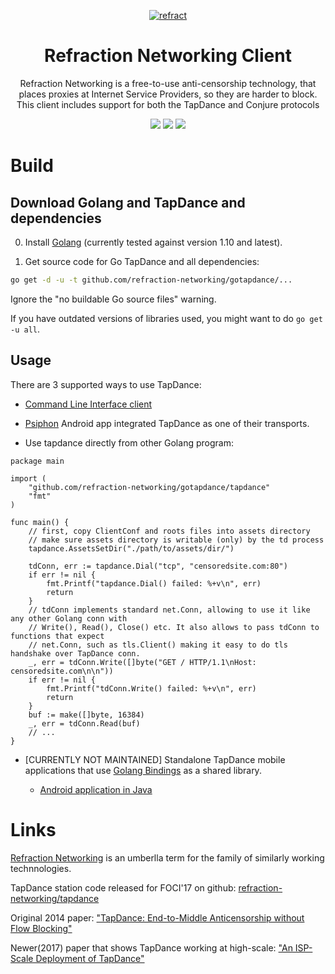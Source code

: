 <p align="center">
<a href="https://refraction.network"><img src="https://user-images.githubusercontent.com/5443147/30133006-7c3019f4-930f-11e7-9f60-3df45ee13d9d.png" alt="refract"></a>
<h1 class="header-title" align="center">Refraction Networking Client</h1>

<p align="center">Refraction Networking is a free-to-use anti-censorship technology, that places proxies at Internet Service Providers, so they are harder to block. This client includes support for both the TapDance and Conjure protocols</p>
<p align="center">
<a href="https://travis-ci.org/refraction-networking/gotapdance"><img src="https://travis-ci.org/refraction-networking/gotapdance.svg?branch=master"></a>
<a href="https://godoc.org/github.com/refraction-networking/gotapdance/tapdance"><img src="https://img.shields.io/badge/godoc-reference-blue.svg"></a>
	<a href="https://goreportcard.com/report/github.com/refraction-networking/gotapdance"><img src="https://goreportcard.com/badge/github.com/refraction-networking/gotapdance"></a>
</p>

# Build
## Download Golang and TapDance and dependencies
0. Install [Golang](https://golang.org/dl/) (currently tested against version 1.10 and latest).

1. Get source code for Go TapDance and all dependencies:

 ```bash
go get -d -u -t github.com/refraction-networking/gotapdance/...
```
Ignore the "no buildable Go source files" warning.

If you have outdated versions of libraries used, you might want to do `go get -u all`.

## Usage

 There are 3 supported ways to use TapDance:

 * [Command Line Interface client](cli)

 * [Psiphon](https://psiphon.ca/) Android app integrated TapDance as one of their transports.

 * Use tapdance directly from other Golang program:

```Golang
package main

import (
	"github.com/refraction-networking/gotapdance/tapdance"
	"fmt"
)

func main() {
    // first, copy ClientConf and roots files into assets directory
    // make sure assets directory is writable (only) by the td process
    tapdance.AssetsSetDir("./path/to/assets/dir/")

    tdConn, err := tapdance.Dial("tcp", "censoredsite.com:80")
    if err != nil {
        fmt.Printf("tapdance.Dial() failed: %+v\n", err)
        return
    }
    // tdConn implements standard net.Conn, allowing to use it like any other Golang conn with
    // Write(), Read(), Close() etc. It also allows to pass tdConn to functions that expect
    // net.Conn, such as tls.Client() making it easy to do tls handshake over TapDance conn.
    _, err = tdConn.Write([]byte("GET / HTTP/1.1\nHost: censoredsite.com\n\n"))
    if err != nil {
        fmt.Printf("tdConn.Write() failed: %+v\n", err)
        return
    }
    buf := make([]byte, 16384)
    _, err = tdConn.Read(buf)
    // ...
}
```

 * [CURRENTLY NOT MAINTAINED] Standalone TapDance mobile applications that use [Golang Bindings](gobind) as a shared library.

   * [Android application in Java](android)


 # Links

 [Refraction Networking](https://refraction.network) is an umberlla term for the family of similarly working technnologies.

 TapDance station code released for FOCI'17 on github: [refraction-networking/tapdance](https://github.com/refraction-networking/tapdance)

 Original 2014 paper: ["TapDance: End-to-Middle Anticensorship without Flow Blocking"](https://ericw.us/trow/tapdance-sec14.pdf)

 Newer(2017) paper that shows TapDance working at high-scale: ["An ISP-Scale Deployment of TapDance"](https://sfrolov.io/papers/foci17-paper-frolov_0.pdf)
